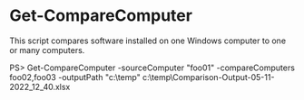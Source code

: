 # Get-CompareComputer


This script compares software installed on one Windows computer to one or many computers.

PS> Get-CompareComputer -sourceComputer "foo01" -compareComputers foo02,foo03 -outputPath "c:\temp"
        c:\temp\Comparison-Output-05-11-2022_12_40.xlsx

